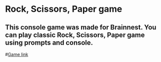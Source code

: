 # Rock, Scissors, Paper game
## This console game was made for Brainnest. You can play classic Rock, Scissors, Paper game using prompts and console. 
#[Game link](https://msharova.github.io/JS1-assignment-brainnest/)
